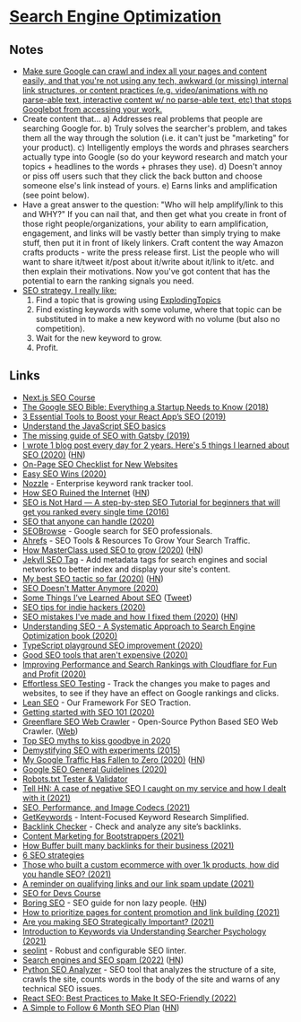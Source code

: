 # [Search Engine Optimization](http://en.wikipedia.org/wiki/Search_engine_optimization)

## Notes

- [Make sure Google can crawl and index all your pages and content easily, and that you're not using any tech, awkward (or missing) internal link structures, or content practices (e.g. video/animations with no parse-able text, interactive content w/ no parse-able text, etc) that stops Googlebot from accessing your work.](https://www.indiehackers.com/forum/what-is-the-80-20-for-seo-easy-wins-for-a-new-bootstrapped-startup-8f71a484d1)
- Create content that...
  a) Addresses real problems that people are searching Google for.
  b) Truly solves the searcher's problem, and takes them all the way through the solution (i.e. it can't just be "marketing" for your product).
  c) Intelligently employs the words and phrases searchers actually type into Google (so do your keyword research and match your topics + headlines to the words + phrases they use).
  d) Doesn't annoy or piss off users such that they click the back button and choose someone else's link instead of yours.
  e) Earns links and amplification (see point below).
- Have a great answer to the question: "Who will help amplify/link to this and WHY?" If you can nail that, and then get what you create in front of those right people/organizations, your ability to earn amplification, engagement, and links will be vastly better than simply trying to make stuff, then put it in front of likely linkers. Craft content the way Amazon crafts products - write the press release first. List the people who will want to share it/tweet it/post about it/write about it/link to it/etc. and then explain their motivations. Now you've got content that has the potential to earn the ranking signals you need.
- [SEO strategy, I really like:](https://mobile.twitter.com/clokehead/status/1257597795432873986)
  1. Find a topic that is growing using [ExplodingTopics](https://explodingtopics.com/)
  2. Find existing keywords with some volume, where that topic can be substituted in to make a new keyword with no volume (but also no competition).
  3. Wait for the new keyword to grow.
  4. Profit.

## Links

- [Next.js SEO Course](https://nextjs.org/learn/seo/introduction-to-seo)
- [The Google SEO Bible: Everything a Startup Needs to Know (2018)](https://salon.thefamily.co/the-google-seo-bible-everything-a-startup-needs-to-know-a60dbac2d060)
- [3 Essential Tools to Boost your React App’s SEO (2019)](https://medium.com/@prestonwallace/3-ways-improve-react-seo-without-isomorphic-app-a6354595e400)
- [Understand the JavaScript SEO basics](https://developers.google.com/search/docs/guides/javascript-seo-basics)
- [The missing guide of SEO with Gatsby (2019)](https://gregberge.com/blog/gatsby-seo)
- [I wrote 1 blog post every day for 2 years. Here's 5 things I learned about SEO (2020)](https://flaviocopes.com/blog-seo/) ([HN](https://news.ycombinator.com/item?id=22179383))
- [On-Page SEO Checklist for New Websites](https://talk.hyvor.com/blog/on-page-seo-checklist/)
- [Easy SEO Wins (2020)](https://kylemcd.com/posts/easy-seo-wins/)
- [Nozzle](https://nozzle.io/) - Enterprise keyword rank tracker tool.
- [How SEO Ruined the Internet](https://www.superhighway98.com/seo) ([HN](https://news.ycombinator.com/item?id=22792054))
- [SEO is Not Hard — A step-by-step SEO Tutorial for beginners that will get you ranked every single time (2016)](https://medium.com/startup-grind/seo-is-not-hard-a-step-by-step-seo-tutorial-for-beginners-that-will-get-you-ranked-every-single-1b903b3ab6bb)
- [SEO that anyone can handle (2020)](https://www.reddit.com/r/startups/comments/gk5pyd/seo_that_anyone_can_handle/)
- [SEOBrowse](https://seobrowse.com/) - Google search for SEO professionals.
- [Ahrefs](https://ahrefs.com/) - SEO Tools & Resources To Grow Your Search Traffic.
- [How MasterClass used SEO to grow (2020)](https://twitter.com/TheCoolestCool/status/1265382628724740098) ([HN](https://news.ycombinator.com/item?id=23315969))
- [Jekyll SEO Tag](https://github.com/jekyll/jekyll-seo-tag) - Add metadata tags for search engines and social networks to better index and display your site's content.
- [My best SEO tactic so far (2020)](https://questinglog.com/my-best-seo-tactic-so-far/) ([HN](https://news.ycombinator.com/item?id=24163658))
- [SEO Doesn't Matter Anymore (2020)](https://hawaiigentech.com/post/no-more-seo/)
- [Some Things I’ve Learned About SEO](https://patwalls.com/some-things-i-ve-learned-about-seo) ([Tweet](https://twitter.com/thepatwalls/status/1306614893630681088))
- [SEO tips for indie hackers (2020)](https://twitter.com/jdnoc/status/1308741583140007936)
- [SEO mistakes I've made and how I fixed them (2020)](https://blog.maximeheckel.com/posts/seo-mistakes-i-have-made-and-how-i-fixed-them) ([HN](https://news.ycombinator.com/item?id=24766682))
- [Understanding SEO - A Systematic Approach to Search Engine Optimization book (2020)](https://gumroad.com/l/understanding-seo/hacker-news)
- [TypeScript playground SEO improvement (2020)](https://github.com/microsoft/TypeScript-Website/issues/130#issuecomment-712364792)
- [Good SEO tools that aren't expensive (2020)](https://twitter.com/MicahIverson/status/1323148330910707712)
- [Improving Performance and Search Rankings with Cloudflare for Fun and Profit (2020)](https://blog.cloudflare.com/improving-performance-and-search-rankings-with-cloudflare-for-fun-and-profit/)
- [Effortless SEO Testing](https://seotesting.com/) - Track the changes you make to pages and websites, to see if they have an effect on Google rankings and clicks.
- [Lean SEO](https://www.starterstory.com/lean-seo) - Our Framework For SEO Traction.
- [Getting started with SEO 101 (2020)](https://twitter.com/jdnoc/status/1336699825325268993)
- [Greenflare SEO Web Crawler](https://github.com/beb7/gflare-tk) - Open-Source Python Based SEO Web Crawler. ([Web](https://greenflare.io/))
- [Top SEO myths to kiss goodbye in 2020](https://tabtimize.com/top-10-seo-myths-to-kiss-goodbye-in-2020/)
- [Demystifying SEO with experiments (2015)](https://medium.com/pinterest-engineering/demystifying-seo-with-experiments-a183b325cf4c)
- [My Google Traffic Has Fallen to Zero (2020)](https://www.goodcheapandfast.com/2020) ([HN](https://news.ycombinator.com/item?id=25640217))
- [Google SEO General Guidelines (2020)](https://static.googleusercontent.com/media/guidelines.raterhub.com/en//searchqualityevaluatorguidelines.pdf)
- [Robots.txt Tester & Validator](https://www.websiteplanet.com/webtools/robots-txt/)
- [Tell HN: A case of negative SEO I caught on my service and how I dealt with it (2021)](https://news.ycombinator.com/item?id=26105890)
- [SEO, Performance, and Image Codecs (2021)](https://www.getrevue.co/profile/DuncanMackenzie/issues/seo-performance-and-image-codecs-343846)
- [GetKeywords](https://www.getkeywords.io/) - Intent-Focused Keyword Research Simplified.
- [Backlink Checker](https://www.link-assistant.com/seo-spyglass/free-backlink-checker-tool.html) - Check and analyze any site’s backlinks.
- [Content Marketing for Bootstrappers (2021)](https://jameschambers.co.uk/saas-content-marketing)
- [How Buffer built many backlinks for their business (2021)](https://twitter.com/thatcontentguru/status/1396954662927020037)
- [6 SEO strategies](https://twitter.com/searchbrat/status/1391043242901262343)
- [Those who built a custom ecommerce with over 1k products, how did you handle SEO? (2021)](https://www.reddit.com/r/nextjs/comments/o77mm3/question_for_those_who_built_a_custom_ecommerce/)
- [A reminder on qualifying links and our link spam update (2021)](https://developers.google.com/search/blog/2021/07/link-tagging-and-link-spam-update)
- [SEO for Devs Course](https://seofordevs.com/)
- [Boring SEO](https://boringseo.org/) - SEO guide for non lazy people. ([HN](https://news.ycombinator.com/item?id=28706570))
- [How to prioritize pages for content promotion and link building (2021)](https://twitter.com/AlanGGorilla/status/1447955252481724417)
- [Are you making SEO Strategically Important? (2021)](https://seomba.substack.com/p/are-you-making-seo-strategically)
- [Introduction to Keywords via Understanding Searcher Psychology (2021)](https://daedtech.com/introduction-to-keywords-via-understanding-searcher-psychology/)
- [seolint](https://github.com/lukeed/seolint) - Robust and configurable SEO linter.
- [Search engines and SEO spam (2022)](https://twitter.com/paulg/status/1477760548787920901) ([HN](https://news.ycombinator.com/item?id=29782186))
- [Python SEO Analyzer](https://github.com/sethblack/python-seo-analyzer) - SEO tool that analyzes the structure of a site, crawls the site, counts words in the body of the site and warns of any technical SEO issues.
- [React SEO: Best Practices to Make It SEO-Friendly (2022)](https://ahrefs.com/blog/react-seo/)
- [A Simple to Follow 6 Month SEO Plan](https://rankmakers.net/newsletter/6-month-seo-plan-issue-019/) ([HN](https://news.ycombinator.com/item?id=30647213))